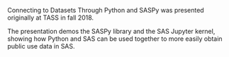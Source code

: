 Connecting to Datasets Through Python and SASPy was presented originally at TASS in fall 2018.

The presentation demos the SASPy library and the SAS Jupyter kernel, showing how Python and SAS can be used together to more easily obtain public use data in SAS.
